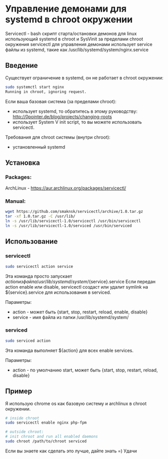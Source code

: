 Управление демонами для systemd в chroot окружении
=====================

Servicectl - bash скрипт старта/остановки демонов для linux использующий systemd в chroot и SysVinit за пределами chroot окружения
servicectl для управления демонами использует service файлы из systemd, такие как /usr/lib/systemd/system/nginx.service

Введение
---

Существует ограничение в systemd, он не работает в chroot окружении:
```bash
sudo systemctl start nginx
Running in chroot, ignoring request.
```
Если ваша базовая система (за пределами chroot):
* использует systemd, то обратитесь в этому руководству: http://0pointer.de/blog/projects/changing-roots
* использует System V init script, то вы можете использовать servicectl.

Требования для chroot системы (внутри chroot):
* установленный systemd

Установка
---

### Packages:
ArchLinux - https://aur.archlinux.org/packages/servicectl/
### Manual:
```bash
wget https://github.com/smaknsk/servicectl/archive/1.0.tar.gz
tar -xf 1.0.tar.gz -C /usr/lib/
ln -s /usr/lib/servicectl-1.0/servicectl /usr/bin/servicectl
ln -s /usr/lib/servicectl-1.0/serviced /usr/bin/serviced
```

Использование
---
### servicectl
```bash
sudo servicectl action service
``` 
Эта команда просто запускает ${action} из файла /usr/lib/systemd/system/${service}.service
Если передан action enable или disable, servicectl создаст или удалит symlink на ${service}.service для использования в serviced.

Параметры:
* action - может быть {start, stop, restart, reload, enable, disable}
* service - имя файла из папки /usr/lib/systemd/system/

### serviced
```bash
sudo serviced action
```
Эта команда выполняет ${action} для всех enable services.

Параметры:
* action - по умолчанию start, может быть {start, stop, restart, reload, disable}

Пример
---
Я использую chrome os как базовую систему и archlinux в chroot окружении.
```bash
# inside chroot
sudo servicectl enable nginx php-fpm

# outside chroot: 
# init chroot and run all enabled daemons
sudo chroot /path/to/chroot serviced
```

Если вы знаете как сделать это лучше, дайте знать =)
Удачи
